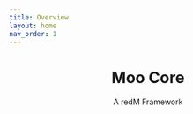```yaml
---
title: Overview
layout: home
nav_order: 1
---
```


<p align="center">
    <h1 align="center">Moo Core</h1>
    <p align="center">A redM Framework</p>
    <br><br><br>
</p>
